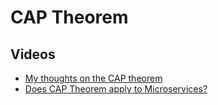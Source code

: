 # CAP Theorem

## Videos
- [My thoughts on the CAP theorem](https://www.youtube.com/watch?v=KmGy3sU6Xw8)
- [Does CAP Theorem apply to Microservices?](https://www.youtube.com/watch?v=PgHMtMmSn9s)